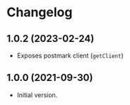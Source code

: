 # Changelog

## 1.0.2 (2023-02-24)

- Exposes postmark client (`getClient`)

## 1.0.0 (2021-09-30)

- Initial version.
